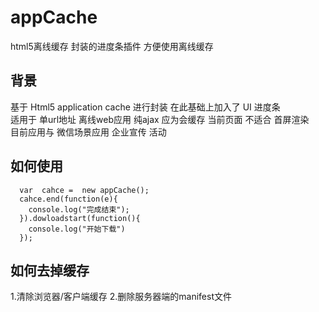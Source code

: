 appCache
=======
html5离线缓存 封装的进度条插件 方便使用离线缓存

背景
------
基于 Html5 application cache 进行封装  在此基础上加入了 UI 进度条  
适用于  单url地址 离线web应用  纯ajax    应为会缓存 当前页面 不适合 首屏渲染  
目前应用与 微信场景应用 企业宣传 活动 


如何使用
-------
      var  cahce =  new appCache();
      cahce.end(function(e){
        console.log("完成结束");
      }).dowloadstart(function(){
        console.log("开始下载")
      });



如何去掉缓存
-------

1.清除浏览器/客户端缓存
2.删除服务器端的manifest文件



